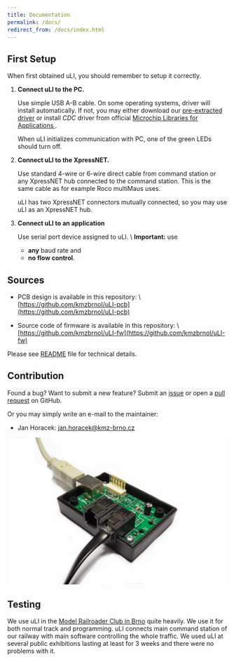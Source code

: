 ```yaml
---
title: Documentation
permalink: /docs/
redirect_from: /docs/index.html
---
```


## First Setup

When first obtained uLI, you should remember to setup it correctly.

 1. **Connect uLI to the PC.**

    Use simple USB A-B cable. On some operating systems, driver will install
    automatically. If not, you may either download our [pre-extracted
    driver](https://github.com/kmzbrnoI/uLI-fw/tree/master/driver_win) or install
    *CDC* driver from official [Microchip Libraries for Applications
    ](http://www.microchip.com/mplab/microchip-libraries-for-applications).

    When uLI initializes communication with PC, one of the green LEDs should
    turn off.

 2. **Connect uLI to the XpressNET.**

    Use standard 4-wire or 6-wire direct cable from command station or any
    XpressNET hub connected to the command station. This is the same cable as
    for example Roco multiMaus uses.

    uLI has two XpressNET connectors mutually connected, so you may use uLI
    as an XpressNET hub.

 3. **Connect uLI to an application**

    Use serial port device assigned to uLI. \\
    **Important:** use
     * **any** baud rate and
     * **no flow control**.

## Sources

 * PCB design is available in this repository: \\
   [https://github.com/kmzbrnoI/uLI-pcb](https://github.com/kmzbrnoI/uLI-pcb)

 * Source code of firmware is available in this repository: \\
   [https://github.com/kmzbrnoI/uLI-fw](https://github.com/kmzbrnoI/uLI-fw)

Please see [README](https://github.com/kmzbrnoI/uLI-fw/blob/master/README.md)
file for technical details.

## Contribution

Found a bug? Want to submit a new feature? Submit an
[issue](https://github.com/kmzbrnoI/uLI-fw/issues) or open a
[pull request](https://github.com/kmzbrnoI/uLI-fw/pulls) on GitHub.

Or you may simply write an e-mail to the maintainer:

 * Jan Horacek: [jan.horacek@kmz-brno.cz](mailot:jan.horacek@kmz-brno.cz)

<img src="/img/uLI-open.jpg" alt="" class="img-responsive">

## Testing

We use uLI in the [Model Railroader Club in Brno](https://kmz-brno.cz/) quite
heavily. We use it for both normal track and programming. uLI connects main
command station of our railway with main software controlling the whole
traffic. We used uLI at several public exhibitions lasting at least for 3 weeks
and there were no problems with it.

